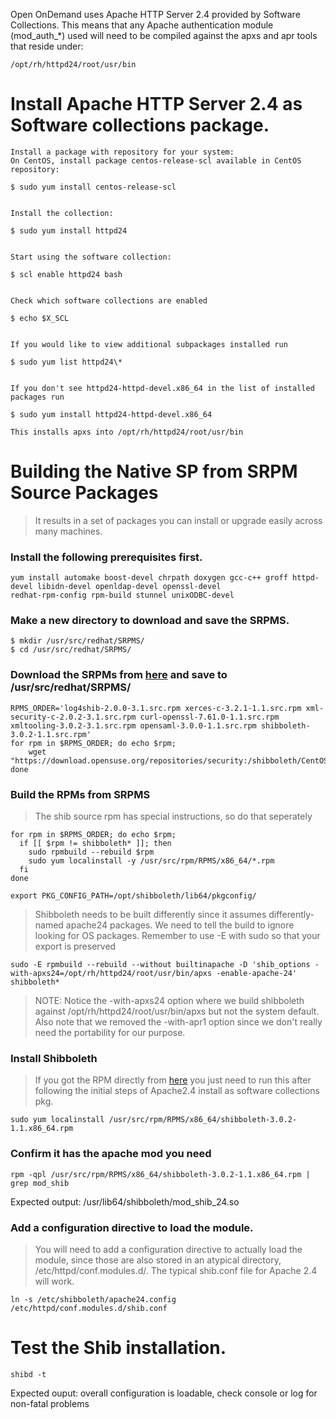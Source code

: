 Open OnDemand uses Apache HTTP Server 2.4 provided by Software Collections. This means that any Apache 
authentication module (mod_auth_*) used will need to be compiled against the apxs and apr tools that reside under:

``` 
/opt/rh/httpd24/root/usr/bin 

```

# Install Apache HTTP Server 2.4 as Software collections package.

```
Install a package with repository for your system:
On CentOS, install package centos-release-scl available in CentOS repository:

$ sudo yum install centos-release-scl


Install the collection:

$ sudo yum install httpd24


Start using the software collection:

$ scl enable httpd24 bash 


Check which software collections are enabled

$ echo $X_SCL


If you would like to view additional subpackages installed run

$ sudo yum list httpd24\*


If you don't see httpd24-httpd-devel.x86_64 in the list of installed packages run

$ sudo yum install httpd24-httpd-devel.x86_64

This installs apxs into /opt/rh/httpd24/root/usr/bin 

```

# Building the Native SP from SRPM Source Packages
> It results in a set of packages you can install or upgrade easily across many machines.

### Install the following prerequisites first.
```
yum install automake boost-devel chrpath doxygen gcc-c++ groff httpd-devel libidn-devel openldap-devel openssl-devel 
redhat-rpm-config rpm-build stunnel unixODBC-devel
```

### Make a new directory to download and save the SRPMS.
```
$ mkdir /usr/src/redhat/SRPMS/
$ cd /usr/src/redhat/SRPMS/
```

### Download the SRPMs from [here](https://shibboleth.net/downloads/service-provider/latest/SRPMS/)  and save to /usr/src/redhat/SRPMS/
```
RPMS_ORDER='log4shib-2.0.0-3.1.src.rpm xerces-c-3.2.1-1.1.src.rpm xml-security-c-2.0.2-3.1.src.rpm curl-openssl-7.61.0-1.1.src.rpm xmltooling-3.0.2-3.1.src.rpm opensaml-3.0.0-1.1.src.rpm shibboleth-3.0.2-1.1.src.rpm'
for rpm in $RPMS_ORDER; do echo $rpm;
    wget "https://download.opensuse.org/repositories/security:/shibboleth/CentOS_7/src/$rpm"
done
```

### Build the RPMs from SRPMS
> The shib source rpm has special instructions, so do that seperately

```
for rpm in $RPMS_ORDER; do echo $rpm;
  if [[ $rpm != shibboleth* ]]; then
    sudo rpmbuild --rebuild $rpm
    sudo yum localinstall -y /usr/src/rpm/RPMS/x86_64/*.rpm
  fi
done
```

```
export PKG_CONFIG_PATH=/opt/shibboleth/lib64/pkgconfig/
```

> Shibboleth needs to be built differently since it assumes differently-named apache24 packages. We need to tell the build to ignore looking for OS packages. 
Remember to use -E with sudo so that your export is preserved

```
sudo -E rpmbuild --rebuild --without builtinapache -D 'shib_options -with-apxs24=/opt/rh/httpd24/root/usr/bin/apxs -enable-apache-24' shibboleth*
```
> NOTE: Notice the -with-apxs24 option where we build shibboleth against /opt/rh/httpd24/root/usr/bin/apxs but not the system default. Also note that we removed the -with-apr1 option since we don't really need the portability for our purpose. 

### Install Shibboleth
> If you got the RPM directly from [here](https://github.com/eesaanatluri/CRI_XCBC/blob/feat-shibboleth/shibboleth-3.0.2-1.1.x86_64.rpm) you just need to run this after following the initial steps of Apache2.4 install as software collections pkg.

```
sudo yum localinstall /usr/src/rpm/RPMS/x86_64/shibboleth-3.0.2-1.1.x86_64.rpm
```

### Confirm it has the apache mod you need
```
rpm -qpl /usr/src/rpm/RPMS/x86_64/shibboleth-3.0.2-1.1.x86_64.rpm | grep mod_shib
```
Expected output: /usr/lib64/shibboleth/mod_shib_24.so

### Add a configuration directive to load the module.
> You will need to add a configuration directive to actually load the module, since those are also stored in an atypical directory, /etc/httpd/conf.modules.d/. The typical shib.conf file for Apache 2.4 will work.
```
ln -s /etc/shibboleth/apache24.config /etc/httpd/conf.modules.d/shib.conf
```

# Test the Shib installation.

```
shibd -t
```
Expected ouput: overall configuration is loadable, check console or log for non-fatal problems

